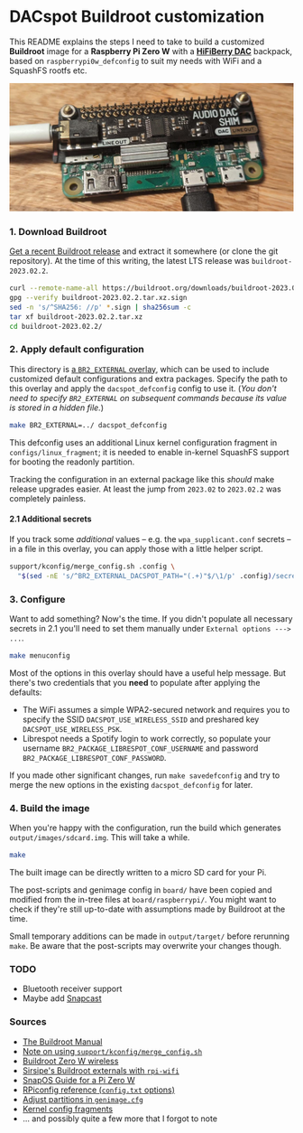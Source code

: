 # DACspot Buildroot customization

This README explains the steps I need to take to build a customized **Buildroot** image for a **Raspberry Pi Zero W** with a [**HiFiBerry DAC**](https://shop.pimoroni.com/products/audio-dac-shim-line-out) backpack, based on `raspberrypi0w_defconfig` to suit my needs with WiFi and a SquashFS rootfs etc.

![](dacspot.jpg)

### 1. Download Buildroot

[Get a recent Buildroot release](https://buildroot.org/downloads/manual/manual.html#getting-buildroot) and extract it somewhere (or clone the git repository). At the time of this writing, the latest LTS release was `buildroot-2023.02.2`.

```sh
curl --remote-name-all https://buildroot.org/downloads/buildroot-2023.02.2.tar.xz{,.sign}
gpg --verify buildroot-2023.02.2.tar.xz.sign
sed -n 's/^SHA256: //p' *.sign | sha256sum -c
tar xf buildroot-2023.02.2.tar.xz
cd buildroot-2023.02.2/
```

### 2. Apply default configuration

This directory is [a `BR2_EXTERNAL` overlay](https://buildroot.org/downloads/manual/manual.html#outside-br-custom), which can be used to include customized default configurations and extra packages. Specify the path to this overlay and apply the `dacspot_defconfig` config to use it. (*You don't need to specify `BR2_EXTERNAL` on subsequent commands because its value is stored in a hidden file.*)

```sh
make BR2_EXTERNAL=../ dacspot_defconfig
```

This defconfig uses an additional Linux kernel configuration fragment in `configs/linux_fragment`; it is needed to enable in-kernel SquashFS support for booting the readonly partition.

Tracking the configuration in an external package like this *should* make release upgrades easier. At least the jump from `2023.02` to `2023.02.2` was completely painless.

#### 2.1 Additional secrets

If you track some *additional* values – e.g. the `wpa_supplicant.conf` secrets – in a file in this overlay, you can apply those with a little helper script.

```sh
support/kconfig/merge_config.sh .config \
  "$(sed -nE 's/^BR2_EXTERNAL_DACSPOT_PATH="(.+)"$/\1/p' .config)/secrets.cfg"
```

### 3. Configure

Want to add something? Now's the time. If you didn't populate all necessary secrets in 2.1 you'll need to set them manually under `External options ---> ...`.

```sh
make menuconfig
```

Most of the options in this overlay should have a useful help message. But there's two credentials that you **need** to populate after applying the defaults:

* The WiFi assumes a simple WPA2-secured network and requires you to specify the SSID `DACSPOT_USE_WIRELESS_SSID` and preshared key `DACSPOT_USE_WIRELESS_PSK`.
* Librespot needs a Spotify login to work correctly, so populate your username `BR2_PACKAGE_LIBRESPOT_CONF_USERNAME` and password `BR2_PACKAGE_LIBRESPOT_CONF_PASSWORD`.

If you made other significant changes, run `make savedefconfig` and try to merge the new options in the existing `dacspot_defconfig` for later.

### 4. Build the image

When you're happy with the configuration, run the build which generates `output/images/sdcard.img`. This will take a while.

```sh
make
```

The built image can be directly written to a micro SD card for your Pi.

The post-scripts and genimage config in `board/` have been copied and modified from the in-tree files at `board/raspberrypi/`. You might want to check if they're still up-to-date with assumptions made by Buildroot at the time.

Small temporary additions can be made in `output/target/` before rerunning `make`. Be aware that the post-scripts may overwrite your changes though.

### TODO

* Bluetooth receiver support
* Maybe add [Snapcast](https://github.com/badaix/snapos)

### Sources

* [The Buildroot Manual](https://buildroot.org/downloads/manual/manual.html)
* [Note on using `support/kconfig/merge_config.sh`](https://stackoverflow.com/a/72864457)
* [Buildroot Zero W wireless](https://unix.stackexchange.com/a/448501)
* [Sirsipe's Buildroot externals with `rpi-wifi`](https://github.com/sirsipe/buildroot-externals#package-raspberrypi-wifi-rpi-wifi)
* [SnapOS Guide for a Pi Zero W](https://du.nkel.dev/blog/2021-04-10_buildroot-snapos/)
* [RPiconfig reference (`config.txt` options)](https://elinux.org/RPiconfig#Boot)
* [Adjust partitions in `genimage.cfg`](https://stackoverflow.com/questions/60164914/multiple-partitions-in-buildroot)
* [Kernel config fragments](https://stackoverflow.com/a/43915427)
* ... and possibly quite a few more that I forgot to note
